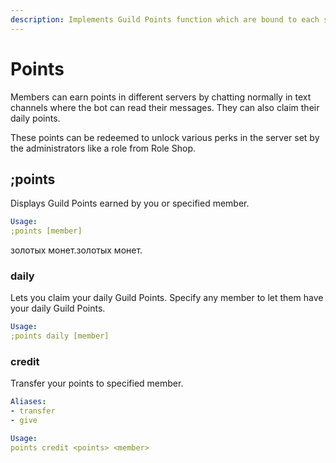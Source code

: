 ```yaml
---
description: Implements Guild Points function which are bound to each server.
---
```


# Points

Members can earn points in different servers by chatting normally in text channels where the bot can read their
 messages. They can also claim their daily points.
   
These points can be redeemed to unlock various perks in the server set by the administrators like a role from
 Role Shop.

## ;points

Displays Guild Points earned by you or specified member.

```yaml
Usage:
;points [member]
```
золотых монет.золотых монет.
### daily

Lets you claim your daily Guild Points. Specify any member to let them have your daily Guild Points.

```yaml
Usage:
;points daily [member]
```

### credit

Transfer your points to specified member.

```yaml
Aliases:
- transfer
- give

Usage:
points credit <points> <member>
```

